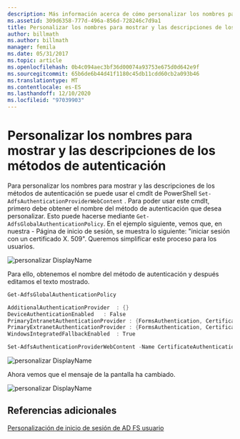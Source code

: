 ```yaml
---
description: Más información acerca de cómo personalizar los nombres para mostrar y las descripciones de los métodos de autenticación
ms.assetid: 309d6358-777d-496a-856d-728246c7d9a1
title: Personalizar los nombres para mostrar y las descripciones de los métodos de autenticación
author: billmath
ms.author: billmath
manager: femila
ms.date: 05/31/2017
ms.topic: article
ms.openlocfilehash: 0b4c094aec3bf36d00074a93753e675d0d642e9f
ms.sourcegitcommit: 65b6de6b44d41f1180c45db11cdd60cb2a093b46
ms.translationtype: MT
ms.contentlocale: es-ES
ms.lasthandoff: 12/10/2020
ms.locfileid: "97039903"
---
```

# <a name="customize-the-display-names-and-descriptions-for-authentication-methods"></a>Personalizar los nombres para mostrar y las descripciones de los métodos de autenticación

Para personalizar los nombres para mostrar y las descripciones de los métodos de autenticación se puede usar el cmdlt de PowerShell `Set-AdfsAuthenticationProviderWebContent` .  Para poder usar este cmdlt, primero debe obtener el nombre del método de autenticación que desea personalizar.  Esto puede hacerse mediante `Get-AdfsGlobalAuthenticationPolicy`.  En el ejemplo siguiente, vemos que, en nuestra \- Página de inicio de sesión, se muestra lo siguiente: "iniciar sesión con un certificado X. 509".  Queremos simplificar este proceso para los usuarios.

![personalizar DisplayName](media/AD-FS-user-sign-in-customization/ADFS_Customize_Update1.PNG)

Para ello, obtenemos el nombre del método de autenticación y después editamos el texto mostrado.

```powershell
Get-AdfsGlobalAuthenticationPolicy

AdditionalAuthenticationProvider  : {}
DeviceAuthenticationEnabled   : False
PrimaryIntranetAuthenticationProvider : {FormsAuthentication, CertificateAuthentication}
PrimaryExtranetAuthenticationProvider : {FormsAuthentication, CertificateAuthentication}
WindowsIntegratedFallbackEnabled  : True

Set-AdfsAuthenticationProviderWebContent -Name CertificateAuthentication -DisplayName "Sign in with a certificate"
 ```

![personalizar DisplayName](media/AD-FS-user-sign-in-customization/ADFS_Customize_Update2.PNG)

Ahora vemos que el mensaje de la pantalla ha cambiado.

![personalizar DisplayName](media/AD-FS-user-sign-in-customization/ADFS_Customize_Update3.PNG)

## <a name="additional-references"></a>Referencias adicionales

[Personalización de inicio de sesión de AD FS usuario](AD-FS-user-sign-in-customization.md)
